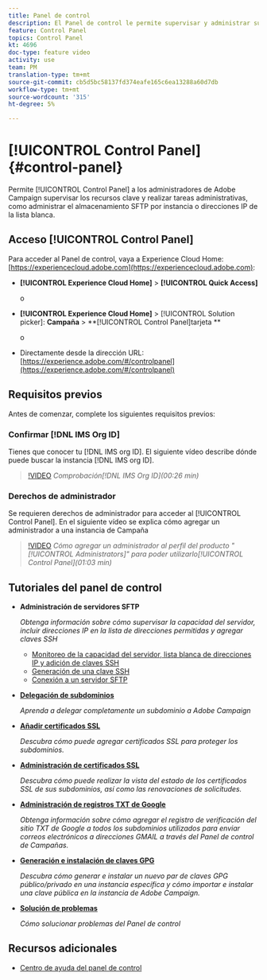 ```yaml
---
title: Panel de control
description: El Panel de control le permite supervisar y administrar su almacenamiento SFTP por instancia y direcciones IP de lista blanca.
feature: Control Panel
topics: Control Panel
kt: 4696
doc-type: feature video
activity: use
team: PM
translation-type: tm+mt
source-git-commit: cb5d5bc58137fd374eafe165c6ea13288a60d7db
workflow-type: tm+mt
source-wordcount: '315'
ht-degree: 5%

---
```



# [!UICONTROL Control Panel] {#control-panel}

Permite [!UICONTROL Control Panel] a los administradores de Adobe Campaign supervisar los recursos clave y realizar tareas administrativas, como administrar el almacenamiento SFTP por instancia o direcciones IP de la lista blanca.

## Acceso [!UICONTROL Control Panel]

Para acceder al Panel de control, vaya a Experience Cloud Home: [https://experiencecloud.adobe.com](https://experiencecloud.adobe.com):

* **[!UICONTROL Experience Cloud Home]** > **[!UICONTROL Quick Access]**

   o
* **[!UICONTROL Experience Cloud Home]**  > [!UICONTROL Solution picker]: **Campaña** > **[!UICONTROL Control Panel]tarjeta **

   o

* Directamente desde la dirección URL: [https://experience.adobe.com/#/controlpanel](https://experience.adobe.com/#/controlpanel)

## Requisitos previos

Antes de comenzar, complete los siguientes requisitos previos:

### Confirmar [!DNL IMS Org ID]

Tienes que conocer tu [!DNL IMS org ID]. El siguiente vídeo describe dónde puede buscar la instancia [!DNL IMS org ID].

>[!VIDEO](https://video.tv.adobe.com/v/27183?quality=12)
*Comprobación[!DNL IMS Org ID](00:26 min)*

### Derechos de administrador

Se requieren derechos de administrador para acceder al [!UICONTROL Control Panel].
En el siguiente vídeo se explica cómo agregar un administrador a una instancia de Campaña

>[!VIDEO](https://video.tv.adobe.com/v/27147?quality=12)
*Cómo agregar un administrador al perfil del producto &quot;[!UICONTROL Administrators]&quot; para poder utilizarlo[!UICONTROL Control Panel](01:03 min)*

## Tutoriales del panel de control

* **Administración de servidores SFTP**

   *Obtenga información sobre cómo supervisar la capacidad del servidor, incluir direcciones IP en la lista de direcciones permitidas y agregar claves SSH*

   * [Monitoreo de la capacidad del servidor, lista blanca de direcciones IP y adición de claves SSH](/help/administrating/control-panel/monitoring-server-capacity-whitelisting-adding-ssh-key.md)
   * [Generación de una clave SSH](/help/administrating/control-panel/generate-ssh-key.md)
   * [Conexión a un servidor SFTP](/help/administrating/control-panel/connect-to-sftp-server.md)
* **[Delegación de subdominios](/help/administrating/control-panel/subdomain-delegation.md)**

   *Aprenda a delegar completamente un subdominio a Adobe Campaign*
* **[Añadir certificados SSL](/help/administrating/control-panel/adding-ssl-certificates.md)**

   *Descubra cómo puede agregar certificados SSL para proteger los subdominios.*
* **[Administración de certificados SSL](/help/administrating/control-panel/managing-ssl-certificates.md)**

   *Descubra cómo puede realizar la vista del estado de los certificados SSL de sus subdominios, así como las renovaciones de solicitudes.*
* **[Administración de registros TXT de Google](/help/administrating/control-panel/google-txt-record-management.md)**

   *Obtenga información sobre cómo agregar el registro de verificación del sitio TXT de Google a todos los subdominios utilizados para enviar correos electrónicos a direcciones GMAIL a través del Panel de control de Campañas.*

* **[Generación e instalación de claves GPG](/help/administrating/control-panel/generating-and-installing-gpg-keys.md)**

   *Descubra cómo generar e instalar un nuevo par de claves GPG público/privado en una instancia específica y cómo importar e instalar una clave pública en la instancia de Adobe Campaign.*

* **[Solución de problemas](/help/administrating/control-panel/trouble-shooting.md)**

   *Cómo solucionar problemas del Panel de control*

## Recursos adicionales

* [Centro de ayuda del panel de control](https://docs.adobe.com/content/help/es-ES/control-panel/using/control-panel-home.html)

